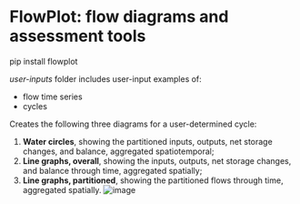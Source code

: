 # FlowPlot: flow diagrams and assessment tools

pip install flowplot

_user-inputs_ folder includes user-input examples of: 
- flow time series
- cycles 

Creates the following three diagrams for a user-determined cycle:
1. **Water circles**, showing the partitioned inputs, outputs, net storage changes, and balance, aggregated spatiotemporal;
2. **Line graphs, overall**, showing the inputs, outputs, net storage changes, and balance through time, aggregated spatially;
3. **Line graphs, partitioned**, showing the partitioned flows through time, aggregated spatially.
![image](https://github.com/user-attachments/assets/c3d8cae7-bf6b-4cdd-aad2-508964d65ed9)



